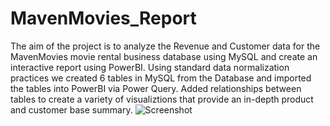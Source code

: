 # MavenMovies_Report
The aim of the project is to analyze the Revenue and Customer data for the MavenMovies movie rental business database using MySQL and create an interactive report using PowerBI. 
Using standard data normalization practices we created 6 tables in MySQL from the Database and imported the tables into PowerBI via Power Query.
Added relationships between tables to create a variety of visualiztions that provide an in-depth product and customer base summary.
![Screenshot](https://user-images.githubusercontent.com/103647085/211736496-938c512f-eadc-4695-91b1-b3f80f1165bd.JPG)
